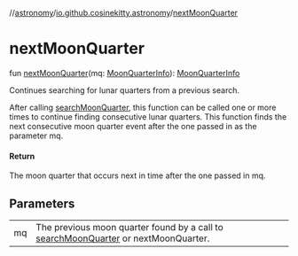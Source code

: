 //[astronomy](../../index.md)/[io.github.cosinekitty.astronomy](index.md)/[nextMoonQuarter](next-moon-quarter.md)

# nextMoonQuarter

fun [nextMoonQuarter](next-moon-quarter.md)(mq: [MoonQuarterInfo](-moon-quarter-info/index.md)): [MoonQuarterInfo](-moon-quarter-info/index.md)

Continues searching for lunar quarters from a previous search.

After calling [searchMoonQuarter](search-moon-quarter.md), this function can be called one or more times to continue finding consecutive lunar quarters. This function finds the next consecutive moon quarter event after the one passed in as the parameter mq.

#### Return

The moon quarter that occurs next in time after the one passed in mq.

## Parameters

| | |
|---|---|
| mq | The previous moon quarter found by a call to [searchMoonQuarter](search-moon-quarter.md) or nextMoonQuarter. |
